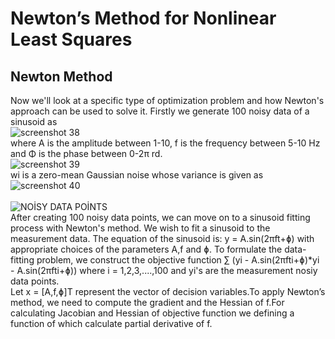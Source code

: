 # Newton’s Method for Nonlinear Least Squares

## Newton Method
Now we'll look at a specific type of optimization problem and how Newton's approach can be used to solve it.
Firstly we generate 100 noisy data of a sinusoid as <br/>
![screenshot 38](https://user-images.githubusercontent.com/78887209/153723064-595284dc-12bf-42aa-a040-d587cdd6ccf9.jpg) <br/>
where A is the amplitude between 1-10, f is the frequency between 5-10 Hz and Φ is the phase between 0-2π rd.<br/> 
![screenshot 39](https://user-images.githubusercontent.com/78887209/153723187-3954e4e8-f5e8-466f-8472-ad8451baac59.jpg) <br/> 
wi is a zero-mean Gaussian noise whose variance is given as 
![screenshot 40](https://user-images.githubusercontent.com/78887209/153723223-2ebc7cef-77a4-40c5-8821-d0bee9ffc406.jpg) <br/> 
<br/> 
 ![NOİSY DATA POİNTS](https://user-images.githubusercontent.com/78887209/154059447-2249f5f8-3fa2-42b4-9952-61eecdbb4dab.png)
<br/> 
 After creating 100 noisy data points, we can move on to a sinusoid fitting process with Newton's method.
 We wish to fit a sinusoid to the measurement data. The equation of the sinusoid is: y = A.sin(2πft+ɸ) with appropriate choices of the parameters A,f and ɸ.
 To formulate the data-fitting problem, we construct the objective function ∑ (yi - A.sin(2πfti+ɸ)*yi - A.sin(2πfti+ɸ)) where i = 1,2,3,....,100 and yi's are the measurement nosiy data points. <br/> 
 Let x = [A,f,ɸ]T represent the vector of decision variables.To apply Newton’s method, we need to compute the gradient and the Hessian of f.For calculating Jacobian and Hessian of objective function we defining a function of which calculate partial derivative of f. <br/> 
 
